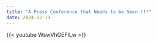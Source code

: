 ```yaml
---
title: "A Press Conference that Needs to be Seen !!!"
date: 2024-12-19
---
```


{{< youtube WswVhGEFILw >}}
